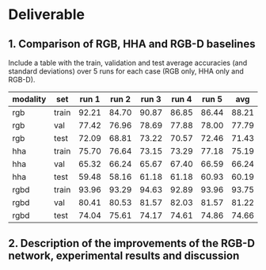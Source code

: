 # Deliverable

## 1. Comparison of RGB, HHA and RGB-D baselines

Include a table with the train, validation and test average accuracies (and standard deviations) over 5 runs for each case (RGB only, HHA only and RGB-D).

| modality | set   | run 1 | run 2 | run 3 | run 4 | run 5 | avg   | std    |
|----------|-------|-------|-------|-------|-------|-------|-------|--------|
| rgb      | train | 92.21 | 84.70 | 90.87 | 86.85 | 86.44 | 88.21 | 3.1772 |
| rgb      | val   | 77.42 | 76.96 | 78.69 | 77.88 | 78.00 | 77.79 | 0.6496 |
| rgb      | test  | 72.09 | 68.81 | 73.22 | 70.57 | 72.46 | 71.43 | 1.7539 |
| hha      | train | 75.70 | 76.64 | 73.15 | 73.29 | 77.18 | 75.19 | 1.8771 |
| hha      | val   | 65.32 | 66.24 | 65.67 | 67.40 | 66.59 | 66.24 | 0.8123 |
| hha      | test  | 59.48 | 58.16 | 61.18 | 61.18 | 60.93 | 60.19 | 1.3354 |
| rgbd     | train | 93.96 | 93.29 | 94.63 | 92.89 | 93.96 | 93.75 | 0.6734 |
| rgbd     | val   | 80.41 | 80.53 | 81.57 | 82.03 | 81.57 | 81.22 | 0.7130 |
| rgbd     | test  | 74.04 | 75.61 | 74.17 | 74.61 | 74.86 | 74.66 | 0.6264 |

## 2. Description of the improvements of the RGB-D network, experimental results and discussion

